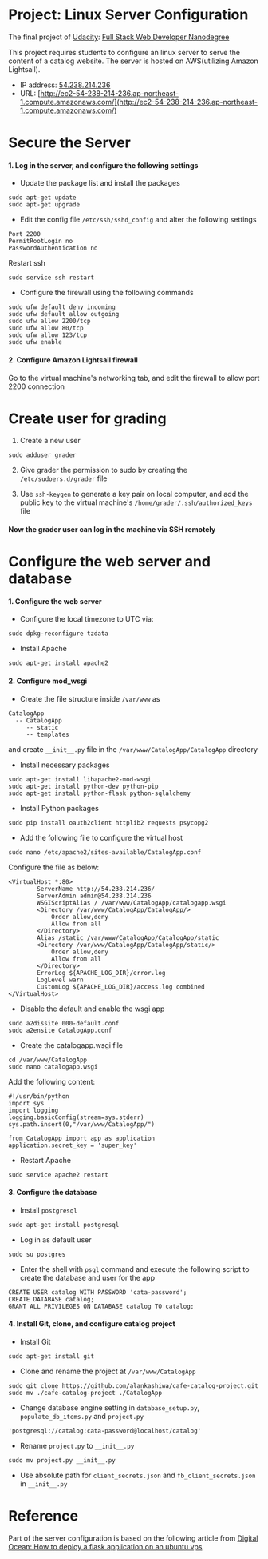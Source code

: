 # Project: Linux Server Configuration
The final project of [Udacity](https://www.udacity.com): [Full Stack Web Developer Nanodegree](https://www.udacity.com/course/full-stack-web-developer-nanodegree--nd004)

This project requires students to configure an linux server to serve the content of a catalog website. The server is hosted on AWS(utilizing Amazon Lightsail).

* IP address: [54.238.214.236](http://54.238.214.236/)
* URL: [http://ec2-54-238-214-236.ap-northeast-1.compute.amazonaws.com/](http://ec2-54-238-214-236.ap-northeast-1.compute.amazonaws.com/)

# Secure the Server
#### 1. Log in the server, and configure the following settings
* Update the package list and install the packages
```
sudo apt-get update
sudo apt-get upgrade
```
* Edit the config file `/etc/ssh/sshd_config` and alter the following settings
```
Port 2200
PermitRootLogin no
PasswordAuthentication no
```
  Restart ssh
```
sudo service ssh restart
```
* Configure the firewall using the following commands
```
sudo ufw default deny incoming
sudo ufw default allow outgoing
sudo ufw allow 2200/tcp
sudo ufw allow 80/tcp
sudo ufw allow 123/tcp
sudo ufw enable
```

#### 2. Configure Amazon Lightsail firewall
Go to the virtual machine's networking tab, and edit the firewall to allow port 2200 connection

# Create user for grading
1. Create a new user
```
sudo adduser grader
```
2. Give grader the permission to sudo by creating the `/etc/sudoers.d/grader` file

3. Use `ssh-keygen` to generate a key pair on local computer, and add the public key to the virtual machine's `/home/grader/.ssh/authorized_keys` file

#### Now the grader user can log in the machine via SSH remotely

# Configure the web server and database

#### 1. Configure the web server
* Configure the local timezone to UTC via:
```
sudo dpkg-reconfigure tzdata
```
* Install Apache
```
sudo apt-get install apache2
```

#### 2. Configure mod_wsgi  
* Create the file structure inside `/var/www` as
```
CatalogApp
  -- CatalogApp
     -- static
     -- templates
```
and create `__init__.py` file in the `/var/www/CatalogApp/CatalogApp` directory
* Install necessary packages
```
sudo apt-get install libapache2-mod-wsgi
sudo apt-get install python-dev python-pip
sudo apt-get install python-flask python-sqlalchemy
```
* Install Python packages
```
sudo pip install oauth2client httplib2 requests psycopg2
```
* Add the following file to configure the virtual host
```
sudo nano /etc/apache2/sites-available/CatalogApp.conf
```
Configure the file as below:
```
<VirtualHost *:80>
		ServerName http://54.238.214.236/
		ServerAdmin admin@54.238.214.236
		WSGIScriptAlias / /var/www/CatalogApp/catalogapp.wsgi
		<Directory /var/www/CatalogApp/CatalogApp/>
			Order allow,deny
			Allow from all
		</Directory>
		Alias /static /var/www/CatalogApp/CatalogApp/static
		<Directory /var/www/CatalogApp/CatalogApp/static/>
			Order allow,deny
			Allow from all
		</Directory>
		ErrorLog ${APACHE_LOG_DIR}/error.log
		LogLevel warn
		CustomLog ${APACHE_LOG_DIR}/access.log combined
</VirtualHost>
```
* Disable the default and enable the wsgi app
```
sudo a2dissite 000-default.conf
sudo a2ensite CatalogApp.conf
```
* Create the catalogapp.wsgi file
```
cd /var/www/CatalogApp
sudo nano catalogapp.wsgi
```

  Add the following content:
  ```
  #!/usr/bin/python
  import sys
  import logging
  logging.basicConfig(stream=sys.stderr)
  sys.path.insert(0,"/var/www/CatalogApp/")

  from CatalogApp import app as application
  application.secret_key = 'super_key'
  ```

* Restart Apache
```
sudo service apache2 restart
```

#### 3. Configure the database
* Install `postgresql`
```
sudo apt-get install postgresql
```
* Log in as default user
```
sudo su postgres
```
* Enter the shell with `psql` command and execute the following script to create the database and user for the app
```
CREATE USER catalog WITH PASSWORD 'cata-password';
CREATE DATABASE catalog;
GRANT ALL PRIVILEGES ON DATABASE catalog TO catalog;
```
#### 4. Install Git, clone, and configure catalog project
* Install Git
```
sudo apt-get install git
```
* Clone and rename the project at `/var/www/CatalogApp`
```
sudo git clone https://github.com/alankashiwa/cafe-catalog-project.git
sudo mv ./cafe-catalog-project ./CatalogApp
```
* Change database engine setting in `database_setup.py`, `populate_db_items.py` and `project.py`
```
'postgresql://catalog:cata-password@localhost/catalog'
```
* Rename `project.py` to `__init__.py`
```
sudo mv project.py __init__.py
```
* Use absolute path for `client_secrets.json` and `fb_client_secrets.json` in `__init__.py`

# Reference
Part of the server configuration is based on the following article from [Digital Ocean: How to deploy a flask application on an ubuntu vps](https://www.digitalocean.com/community/tutorials/how-to-deploy-a-flask-application-on-an-ubuntu-vps)

